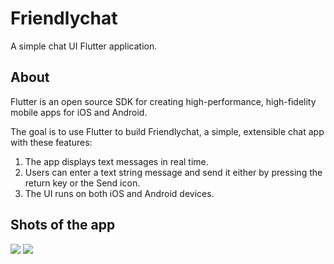 # Friendlychat

A simple chat UI Flutter application.

## About

Flutter is an open source SDK for creating high-performance, high-fidelity mobile apps for iOS and Android.

The goal is to use Flutter to build Friendlychat, a simple, extensible chat app with these features:

1. The app displays text messages in real time.
2. Users can enter a text string message and send it either by pressing the return key or the Send icon.
3. The UI runs on both iOS and Android devices.

## Shots of the app

<img src="https://user-images.githubusercontent.com/23660137/41318644-9f235e70-6eb6-11e8-85c3-659d9aa073d9.gif" height:600px>  <img src="https://user-images.githubusercontent.com/23660137/41318464-023492aa-6eb6-11e8-8b59-967015cc7028.png" height:600px/>
